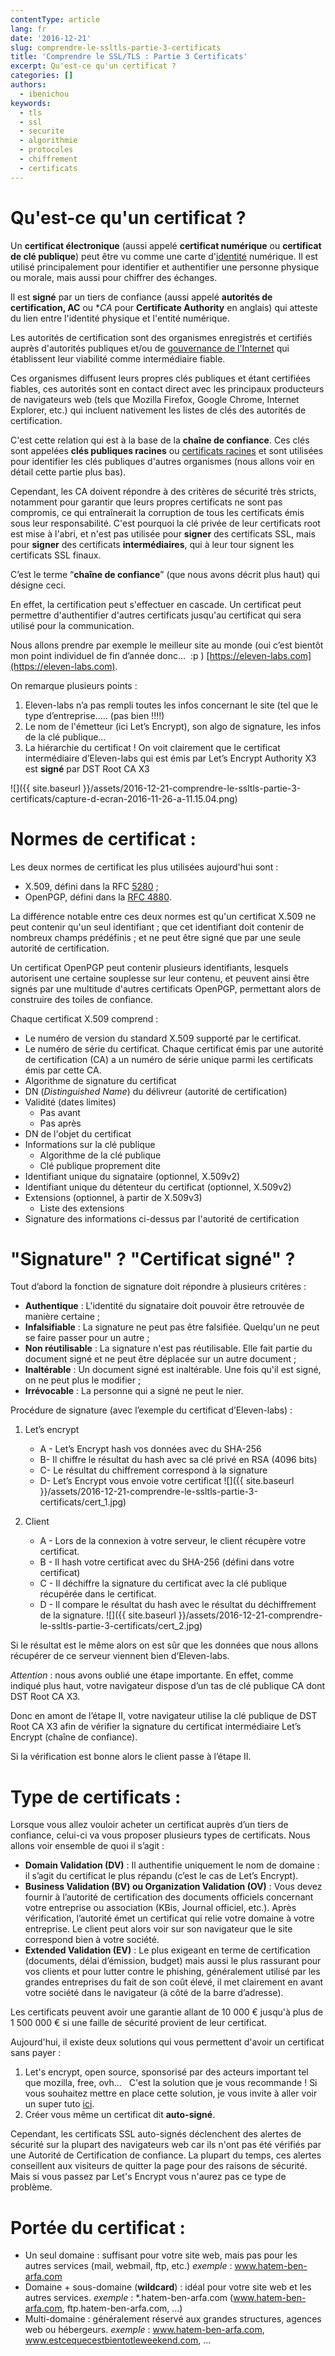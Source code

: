 ```yaml
---
contentType: article
lang: fr
date: '2016-12-21'
slug: comprendre-le-ssltls-partie-3-certificats
title: 'Comprendre le SSL/TLS : Partie 3 Certificats'
excerpt: Qu'est-ce qu'un certificat ?
categories: []
authors:
  - ibenichou
keywords:
  - tls
  - ssl
  - securite
  - algorithmie
  - protocoles
  - chiffrement
  - certificats
---
```


# Qu'est-ce qu'un certificat ?

Un **certificat électronique** (aussi appelé **certificat numérique** ou **certificat de clé publique**) peut être vu comme une carte d'[identité](https://fr.wikipedia.org/wiki/Identit%C3%A9_num%C3%A9rique_(Internet)) numérique. Il est utilisé principalement pour identifier et authentifier une personne physique ou morale, mais aussi pour chiffrer des échanges.

Il est **signé** par un tiers de confiance (aussi appelé **autorités de certification, AC** ou **CA* pour **Certificate Authority** en anglais) qui atteste du lien entre l'identité physique et l'entité numérique.

Les autorités de certification sont des organismes enregistrés et certifiés auprès d'autorités publiques et/ou de [gouvernance de l'Internet](https://fr.wikipedia.org/wiki/Gouvernance_d%27Internet) qui établissent leur viabilité comme intermédiaire fiable.

Ces organismes diffusent leurs propres clés publiques et étant certifiées fiables, ces autorités sont en contact direct avec les principaux producteurs de navigateurs web (tels que Mozilla Firefox, Google Chrome, Internet Explorer, etc.) qui incluent nativement les listes de clés des autorités de certification.

C'est cette relation qui est à la base de la **chaîne de confiance**. Ces clés sont appelées **clés publiques racines** ou [certificats racines](https://fr.wikipedia.org/wiki/Certificat_racine) et sont utilisées pour identifier les clés publiques d'autres organismes (nous allons voir en détail cette partie plus bas).

Cependant, les CA doivent répondre à des critères de sécurité très stricts, notamment pour garantir que leurs propres certificats ne sont pas compromis, ce qui entraînerait la corruption de tous les certificats émis sous leur responsabilité. C'est pourquoi la clé privée de leur certificats root est mise à l'abri, et n'est pas utilisée pour **signer** des certificats SSL, mais pour **signer** des certificats **intermédiaires**, qui à leur tour signent les certificats SSL finaux.

C’est le terme “**chaîne de confiance**” (que nous avons décrit plus haut) qui désigne ceci.

En effet, la certification peut s'effectuer en cascade. Un certificat peut permettre d'authentifier d'autres certificats jusqu'au certificat qui sera utilisé pour la communication.

Nous allons prendre par exemple le meilleur site au monde (oui c’est bientôt mon point individuel de fin d’année donc…  :p ) [https://eleven-labs.com](https://eleven-labs.com).

On remarque plusieurs points :
1. Eleven-labs n’a pas rempli toutes les infos concernant le site (tel que le type d’entreprise..... (pas bien !!!!)
2. Le nom de l'émetteur (ici Let’s Encrypt), son algo de signature, les infos de la clé publique…
3. La hiérarchie du certificat ! On voit clairement que le certificat intermédiaire d’Eleven-labs qui est émis par Let’s Encrypt Authority X3 est **signé** par DST Root CA X3

![]({{ site.baseurl }}/assets/2016-12-21-comprendre-le-ssltls-partie-3-certificats/capture-d-ecran-2016-11-26-a-11.15.04.png)

# Normes de certificat :

Les deux normes de certificat les plus utilisées aujourd'hui sont :
* X.509, défini dans la RFC [5280](https://tools.ietf.org/html/rfc5280) ;
* OpenPGP, défini dans la [RFC 4880](https://tools.ietf.org/html/rfc4880RFC).


La différence notable entre ces deux normes est qu'un certificat X.509 ne peut contenir qu'un seul identifiant ; que cet identifiant doit contenir de nombreux champs prédéfinis ; et ne peut être signé que par une seule autorité de certification.

Un certificat OpenPGP peut contenir plusieurs identifiants, lesquels autorisent une certaine souplesse sur leur contenu, et peuvent ainsi être signés par une multitude d'autres certificats OpenPGP, permettant alors de construire des toiles de confiance.

Chaque certificat X.509 comprend :

* Le numéro de version du standard X.509 supporté par le certificat.
* Le numéro de série du certificat. Chaque certificat émis par une autorité de certification (CA) a un numéro de série unique parmi les certificats émis par cette CA.
* Algorithme de signature du certificat
* DN (*Distinguished Name*) du délivreur (autorité de certification)
* Validité (dates limites)
    * Pas avant
    * Pas après
* DN de l'objet du certificat
* Informations sur la clé publique
    * Algorithme de la clé publique
    * Clé publique proprement dite
* Identifiant unique du signataire (optionnel, X.509v2)
* Identifiant unique du détenteur du certificat (optionnel, X.509v2)
* Extensions (optionnel, à partir de X.509v3)
    * Liste des extensions
* Signature des informations ci-dessus par l'autorité de certification

# "Signature" ? "Certificat signé" ?

Tout d’abord la fonction de signature doit répondre à plusieurs critères :

* **Authentique** : L'identité du signataire doit pouvoir être retrouvée de manière certaine ;
* **Infalsifiable** : La signature ne peut pas être falsifiée. Quelqu'un ne peut se faire passer pour un autre ;
* **Non réutilisable** : La signature n'est pas réutilisable. Elle fait partie du document signé et ne peut être déplacée sur un autre document ;
* **Inaltérable** : Un document signé est inaltérable. Une fois qu'il est signé, on ne peut plus le modifier ;
* **Irrévocable** : La personne qui a signé ne peut le nier.

Procédure de signature (avec l’exemple du certificat d’Eleven-labs) :

1. Let’s encrypt
    * A - Let’s Encrypt hash vos données avec du SHA-256
    * B- Il chiffre le résultat du hash avec sa clé privé en RSA (4096 bits)
    * C- Le résultat du chiffrement correspond à la signature
    * D- Let’s Encrypt vous envoie votre certificat ![]({{ site.baseurl }}/assets/2016-12-21-comprendre-le-ssltls-partie-3-certificats/cert_1.jpg)

2. Client
    * A - Lors de la connexion à votre serveur, le client récupère votre certificat.
    * B - Il hash votre certificat avec du SHA-256 (défini dans votre certificat)
    * C - Il déchiffre la signature du certificat avec la clé publique récupérée dans le certificat.
    * D - Il compare le résultat du hash avec le résultat du déchiffrement de la signature. ![]({{ site.baseurl }}/assets/2016-12-21-comprendre-le-ssltls-partie-3-certificats/cert_2.jpg)


Si le résultat est le même alors on est sûr que les données que nous allons récupérer de ce serveur viennent bien d’Eleven-labs.

*Attention* : nous avons oublié une étape importante. En effet, comme indiqué plus haut, votre navigateur dispose d’un tas de clé publique CA dont DST Root CA X3.

Donc en amont de l’étape II, votre navigateur utilise la clé publique de DST Root CA X3 afin de vérifier la signature du certificat intermédiaire Let’s Encrypt (chaîne de confiance).

Si la vérification est bonne alors le client passe à l’étape II.

# Type de certificats :

Lorsque vous allez vouloir acheter un certificat auprès d’un tiers de confiance, celui-ci va vous proposer plusieurs types de certificats. Nous allons voir ensemble de quoi il s’agit :
* **Domain Validation (DV)** : Il authentifie uniquement le nom de domaine : il s’agit du certificat le plus répandu (c’est le cas de Let’s Encrypt).
* **Business Validation (BV) ou Organization Validation (OV)** : Vous devez fournir à l’autorité de certification des documents officiels concernant votre entreprise ou association (KBis, Journal officiel, etc.). Après vérification, l’autorité émet un certificat qui relie votre domaine à votre entreprise. Le client peut alors voir sur son navigateur que le site correspond bien à votre société.
* **Extended Validation (EV)** : Le plus exigeant en terme de certification (documents, délai d’émission, budget) mais aussi le plus rassurant pour vos clients et pour lutter contre le phishing, généralement utilisé par les grandes entreprises du fait de son coût élevé, il met clairement en avant votre société dans le navigateur (à côté de la barre d’adresse).

Les certificats peuvent avoir une garantie allant de 10 000 € jusqu'à plus de 1 500 000 € si une faille de sécurité provient de leur certificat.

Aujourd'hui, il existe deux solutions qui vous permettent d'avoir un certificat sans payer :
1. Let's encrypt, open source, sponsorisé par des acteurs important tel que mozilla, free, ovh...   C'est la solution que je vous recommande ! Si vous souhaitez mettre en place cette solution, je vous invite à aller voir un super tuto [ici](https://vincent.composieux.fr/article/installer-configurer-et-renouveller-automatiquement-un-certificat-ssl-let-s-encrypt).
2. Créer vous même un certificat dit **auto-signé**.

Cependant, les certificats SSL auto-signés déclenchent des alertes de sécurité sur la plupart des navigateurs web car ils n'ont pas été vérifiés par une Autorité de Certification de confiance. La plupart du temps, ces alertes conseillent aux visiteurs de quitter la page pour des raisons de sécurité. Mais si vous passez par Let's Encrypt vous n'aurez pas ce type de problème.

# Portée du certificat :

* Un seul domaine : suffisant pour votre site web, mais pas pour les autres services (mail, webmail, ftp, etc.)
*exemple* : www.hatem-ben-arfa.com
* Domaine + sous-domaine (**wildcard**) : idéal pour votre site web et les autres services.
*exemple* : *.hatem-ben-arfa.com (www.hatem-ben-arfa.com, ftp.hatem-ben-arfa.com, ...)
* Multi-domaine : généralement réservé aux grandes structures, agences web ou hébergeurs.
*exemple* : www.hatem-ben-arfa.com, www.estcequecestbientotleweekend.com, ...
